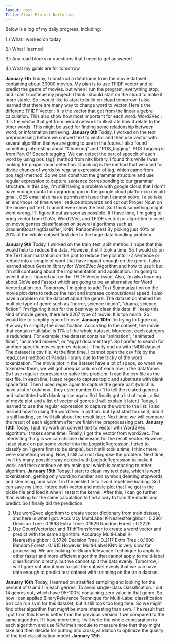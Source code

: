 ```yaml
---
layout: post
Title: Final Project Daily Log
---
```


Below is a log of my daily progress, including:

1.) What I worked on today

2.) What I learned

3.) Any road blocks or questions that I need to get answered

4.) What my goals are for tomorrow

**January 7th**
Today, I construct a datafrome from the movie dataset containing about 30000 movies. My plan is to use TFIDF vector and to predict the genre of movies. but when I run the program, everything stop, and I can’t continue my project. I think I should start on the cloud to make it more stable. So I would like to start to build on cloud tomorrow.
 I also learned that there are many way to change word to vector. Here's the different:
 TFIDF Vector : It is the vector that get from the linear algebra calculation. This also show how most important for each word. 
 Word2Vec : It is the vector that get from neural network to illustrate how it relate to the other words. This might be used for finding some relationship between word, or information retrieving.
**January 8th**
Today, I worked on the text preprocessing before we convert text to vector and then use vector with several algorithm that we are going to use in the future. I also found something interesting about "Chunking" and "POS_tagging". 
POS Tagging is from Part Of Speech tagging. We can detect the part of speech of each word by using pos_tag() method from nltk library. I found this while I was looking for proper noun detection.
Chunking is the method that we used for divide chunks of words by regular expression of tag, which came from pos_tag() method. So we can construct the grammar structure and use regular expression to capture sentence corresponding to our grammar structure. In this day, I'm still having a problem with google cloud that I don't have enough quota for upgrading gpu in the google cloud platform in my old gmail. OES email also has a permission issue that I cannot solve. I also take an enormous of time when I reduce stopwords and cut out Proper Noun on the movie plot text. I cannot even show the text. So I think something might went wrong. I'll figure it out as soon as possible. 
If I have time, I'm going to bring vector from GloVe, Word2Vec, and TFIDF vectorizor algorithm to used on movie genres classification on several algorithms such as GradientBoostingClassifier, KNN, RandomForest By picking just 40% or 20% of the whole dataset first due to the huge data handling problem. 

**January 9th**
   Today, I worked on the train_test_split method. I hope that this would help to reduce the data. However, it still took a time. So I would do on the Text Summarization on the plot to reduce the plot into 1-2 sentence or reduce into a couple of word that have impact enough on the genre. I also learned about Gensim library for Word2Vec Algorithm and how to use it but I'm still confusing about the implementation and application. I'm going to used it after I figured out on the TFIDF Vector issue. Also, I'm also learning about GloVe and Fastext which are going to be an alternative for Word Vectorization too. Tomorrow, I'm going to add Text Summarization on the movie plot data to reduce the text and increase computational speed. I also have a problem on the dataset about the genre. The dataset contained the multiple type of genre such as "horror, science fiction", "drama, science, fiction." I'm figuring it out for the best way to clean this data. If I keep this kind of movie genre, there are 2267 type of movie. It is too much. So I would like to simplify type of movie. 
**January 10th**
   I'm trying to figure out thw way to simplify the classification. According to the dataset, the movie that contain multilabel is 11% of the whole dataset. Moreover, each category is redundant. For example, the dataset contains "animation", "animated flims", "animated movies", or "egypt documentary". So I prefer to search for another specific movies genres dataset. I finally end up with IMDB dataset. The dataset is csv file. At the first time, I cannot open the csv file by the read_csv() method of Pandas library due to the tricky of the word tokenization. The movie plot in the dataset have a lot of space, so when we tokenized them, we will got unequal column of each row in the dataframe. So I use regular expression to solve this problem. I read the csv file as the text file. In each line, I used regex to capture topic and substitute with blank space first. Then I used regex again to capture the genre part (which is have a lot of columns , they used number 0 or 1 to tell the related genres) and substituted with blank space again. So I finally got a list of topic, a list of movie plot and a list of vector of genres (I will explain it later.)
   Today, I learned to use the regular expression to capture the word to the list. I also learned how to using the word2vec in python. but I just start to use it, and it is still loading, so I will talk about the result later. Next time, we will compare the result of each algorithm after we finish the preprocessing part.
**January 13th**
  Today, I put my work on convert text to vector with Word2Vec algorithm. It takes some time. Finally, I got the vector from word2vec. The interesting thing is we can choose dimension for the result vector. However, I also stuck on put some vector into the LogisticRegression. I tried to classify on 1 genre first (to be simple). but it still took a time, I think there were something wrong. Now, I still can not diagnose the problem.
  Next time, I will try many possible way do deal with LogisticRegression to make it work. and then continue on my main goal which is comparing to other algorithm.
**January 15th**
  Today, I start to clean my text data, which is word tokenization, getting only word(no number and symbol),deleting stopwords, and stemming, and save it in the pickle file to avoid repetitive loading. So I can save my time. I store both vector and movie plot that I've got in the pickle file and load it when I restart the kernel. After this, I can go further than waiting for the same calculation to find a way to train the model and predict. So I finally did the prediction. 
  1. Use word2vec algorithm to create vector dictionary from train dataset, and here is what I got.
  Accuracy 
  MultiLabel K-NearestNeighbor : 0.2861
  Decision Tree : 0.1898
  Extra Tree : 0.1629
  Random Forest : 0.2226
  2. Use CountVectorizer and TfidfTransformer to create a word vector and predict with the same algorithm.
  Accuracy
  Multi-Label K-NearestNeighbor : 0.5726
  Decision Tree : 0.2117
  Extra Tree : 0.1608
  Random Forest : 0.1615
  However, Multi-Label KNN is very slow for processing. We are looking for BinaryRelevance Technique to apply to other faster and more efficient algorithm that cannot apply to multi-label classification directly. but we cannot split the data evenly. Tomorrow, I will figure out about how to split the dataset evenly that we can have data enough to predict test dataset with trainning on the train dataset. 

**January 16th**
   Today, I learned on stratified sampling and looking for the percent of 0 and 1 in each genres. To avoid single-class classification. I cut 14 genres out, which have 95-100% containing zero value in that genre. So now I can applied BinaryRelevance Technique for Multi-Label classification. So I can run svm for this dataset, but it still took too long time. So we might find other algorithm that might be more interesting than svm. 
   The result that I got from this time is better than the previous version if we compared to the same algorithm. If I have more time, I will write the whole comparation to each algorithm and use %%timeit module to measure time that they might take and then decide for putting into cross_validation to optimize the quality of the text classification model.
**January 17th**